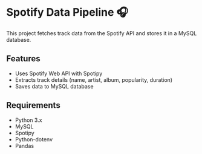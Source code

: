 # Spotify Data Pipeline 🎧

This project fetches track data from the Spotify API and stores it in a MySQL database.

## Features

- Uses Spotify Web API with Spotipy
- Extracts track details (name, artist, album, popularity, duration)
- Saves data to MySQL database

## Requirements

- Python 3.x
- MySQL
- Spotipy
- Python-dotenv
- Pandas
